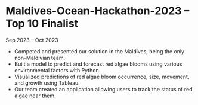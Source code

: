 # Maldives-Ocean-Hackathon-2023 – Top 10 Finalist	
Sep 2023 – Oct 2023

- Competed and presented our solution in the Maldives, being the only non-Maldivian team.
- Built a model to predict and forecast red algae blooms using various environmental factors with Python.
- Visualized predictions of red algae bloom occurrence, size, movement, and growth using Tableau.
- Our team created an application allowing users to track the status of red algae near them.
